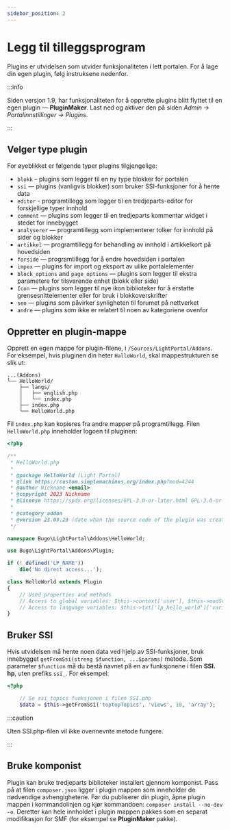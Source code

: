 ```yaml
---
sidebar_position: 2
---
```


# Legg til tilleggsprogram
Plugins er utvidelsen som utvider funksjonaliteten i lett portalen. For å lage din egen plugin, følg instruksene nedenfor.

:::info

Siden versjon 1.9, har funksjonaliteten for å opprette plugins blitt flyttet til en egen plugin — **PluginMaker**. Last ned og aktiver den på siden _Admin -> Portalinnstillinger -> Plugins_.

:::

## Velger type plugin
For øyeblikket er følgende typer plugins tilgjengelige:

* `blokk` – plugins som legger til en ny type blokker for portalen
* `ssi` — plugins (vanligvis blokker) som bruker SSI-funksjoner for å hente data
* `editor` - programtillegg som legger til en tredjeparts-editor for forskjellige typer innhold
* `comment` — plugins som legger til en tredjeparts kommentar widget i stedet for innebygget
* `analyserer` — programtillegg som implementerer tolker for innhold på sider og blokker
* `artikkel` — programtillegg for behandling av innhold i artikkelkort på hovedsiden
* `forside` — programtillegg for å endre hovedsiden i portalen
* `impex` — plugins for import og eksport av ulike portalelementer
* `block_options` and `page_options` — plugins som legger til ekstra parametere for tilsvarende enhet (blokk eller side)
* `Icon` — plugins som legger til nye ikon biblioteker for å erstatte grensesnittelementer eller for bruk i blokkoverskrifter
* `seo` — plugins som påvirker synligheten til forumet på nettverket
* `andre` — plugins som ikke er relatert til noen av kategoriene ovenfor

## Oppretter en plugin-mappe
Opprett en egen mappe for plugin-filene, i `/Sources/LightPortal/Addons`. For eksempel, hvis pluginen din heter `HalloWorld`, skal mappestrukturen se slik ut:

```
...(Addons)
└── HelloWorld/
    ├── langs/
    │   ├── english.php
    │   └── index.php
    ├── index.php
    └── HelloWorld.php
```

Fil `index.php` kan kopieres fra andre mapper på programtillegg. Filen `HelloWorld.php` inneholder logoen til pluginen:

```php
<?php

/**
 * HelloWorld.php
 *
 * @package HelloWorld (Light Portal)
 * @link https://custom.simplemachines.org/index.php?mod=4244
 * @author Nickname <email>
 * @copyright 2023 Nickname
 * @license https://spdx.org/licenses/GPL-3.0-or-later.html GPL-3.0-or-later
 *
 * @category addon
 * @version 23.03.23 (date when the source code of the plugin was created or last updated, in the format dd.mm.yy)
 */

namespace Bugo\LightPortal\Addons\HelloWorld;

use Bugo\LightPortal\Addons\Plugin;

if (! defined('LP_NAME'))
    die('No direct access...');

class HelloWorld extends Plugin
{
    // Used properties and methods
    // Access to global variables: $this->context['user'], $this->modSettings['variable'], etc.
    // Access to language variables: $this->txt['lp_hello_world']['variable_name']
}

```

## Bruker SSI
Hvis utvidelsen må hente noen data ved hjelp av SSI-funksjoner, bruk innebygget `getFromSsi(streng $function, ...$params)` metode. Som parameter `$function` må du bestå navnet på en av funksjonene i filen **SSI. hp**, uten prefiks `ssi_`. For eksempel:

```php
<?php

    // Se ssi_topics funksjonen i filen SSI.php
    $data = $this->getFromSsi('toptopTopics', 'views', 10, 'array');
```

:::caution

Uten SSI.php-filen vil ikke ovennevnte metode fungere.

:::

## Bruke komponist
Plugin kan bruke tredjeparts biblioteker installert gjennom komponist. Pass på at filen `composer.json` ligger i plugin mappen som inneholder de nødvendige avhengighetene. Før du publiserer din plugin, åpne plugin mappen i kommandolinjen og kjør kommandoen: `composer install --no-dev -o`. Deretter kan hele innholdet i plugin mappen pakkes som en separat modifikasjon for SMF (for eksempel se **PluginMaker** pakke).
